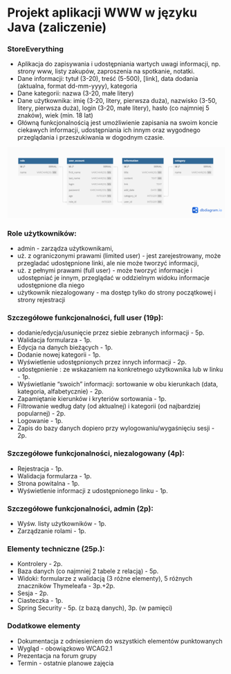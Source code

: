 # Projekt aplikacji WWW w języku Java (zaliczenie)

### StoreEverything
* Aplikacja do zapisywania i udostępniania wartych uwagi informacji, np. strony www, listy zakupów, zaproszenia na spotkanie, notatki.
* Dane informacji: tytuł (3-20), treść (5-500), [link], data dodania (aktualna, format dd-mm-yyyy), kategoria
* Dane kategorii: nazwa (3-20, małe litery)
* Dane użytkownika: imię (3-20, litery, pierwsza duża), nazwisko (3-50, litery, pierwsza duża), login (3-20, małe litery), hasło (co najmniej 5 znaków), wiek (min. 18 lat)
* Główną funkcjonalnością jest umożliwienie zapisania na swoim koncie ciekawych informacji, udostępniania ich innym oraz wygodnego przeglądania i przeszukiwania w dogodnym czasie.

![Image Alt text](/00-resources/db-diagram.png)

### Role użytkowników:
* admin - zarządza użytkownikami,
* uż. z ograniczonymi prawami (limited user) - jest zarejestrowany, może przegladać udostępnione linki, ale nie może tworzyć informacji,
* uż. z pełnymi prawami (full user) - może tworzyć informacje i udostępniać je innym, przeglądać w oddzielnym widoku informacje udostępnione dla niego
* użytkownik niezalogowany - ma dostęp tylko do strony początkowej i strony rejestracji

### Szczegółowe funkcjonalności, full user (19p):
* dodanie/edycja/usunięcie przez siebie zebranych informacji - 5p.
* Walidacja formularza - 1p.
* Edycja na danych bieżących - 1p.
* Dodanie nowej kategorii - 1p.
* Wyświetlenie udostępnionych przez innych informacji - 2p.
* udostępnienie : ze wskazaniem na konkretnego użytkownika lub w linku - 1p.
* Wyświetlanie “swoich” informacji: sortowanie w obu kierunkach (data, kategoria, alfabetycznie) - 2p.
* Zapamiętanie kierunków i kryteriów sortowania - 1p.
* Filtrowanie według daty (od aktualnej) i kategorii (od najbardziej popularnej) - 2p.
* Logowanie - 1p.
* Zapis do bazy danych dopiero przy wylogowaniu/wygaśnięciu sesji - 2p.

### Szczegółowe funkcjonalności, niezalogowany (4p):
* Rejestracja - 1p.
* Walidacja formularza - 1p.
* Strona powitalna - 1p.
* Wyświetlenie informacji z udostępnionego linku - 1p. 

### Szczegółowe funkcjonalności, admin (2p):
* Wyśw. listy użytkowników - 1p.
* Zarządzanie rolami - 1p.

### Elementy techniczne (25p.):
* Kontrolery - 2p.
* Baza danych (co najmniej 2 tabele z relacją) - 5p.
* Widoki: formularze z walidacją (3 różne elementy), 5 różnych znaczników Thymeleafa - 3p.+2p.
* Sesja - 2p.
* Ciasteczka - 1p.
* Spring Security - 5p. (z bazą danych), 3p. (w pamięci) 

### Dodatkowe elementy
* Dokumentacja z odniesieniem do wszystkich elementów punktowanych
* Wygląd - obowiązkowo WCAG2.1
* Prezentacja na forum grupy
* Termin - ostatnie planowe zajęcia

